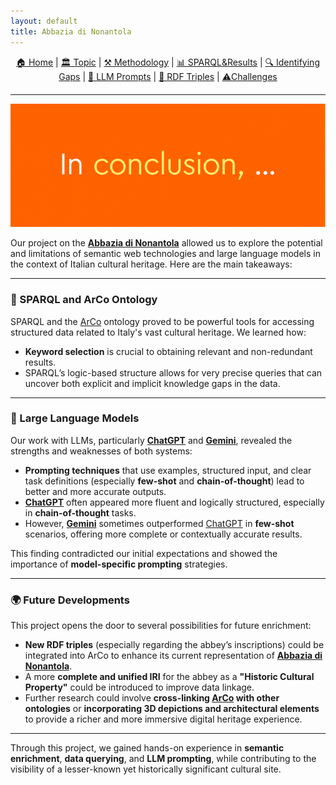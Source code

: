 ```yaml
---
layout: default
title: Abbazia di Nonantola
---
```


<div style="text-align: center; margin-bottom: 20px;">
  <a href="index.html">🏠 Home</a> |
  <a href="topic.html">🏛️ Topic</a> |
  <a href="methodology.html">⚒️ Methodology</a> |
  <a href="sparql.html">📊 SPARQL&Results</a> |
  <a href="gaps.html">🔍 Identifying Gaps</a> |
  <a href="prompts.html">💬 LLM Prompts</a> |
  <a href="rdf.html">🔗 RDF Triples</a> |
  <a href="challenges.html">⚠️Challenges</a>
</div>

---

![Conclusion](assets/images/conclusion.png)

Our project on the **[Abbazia di Nonantola](https://w3id.org/arco/resource/HistoricOrArtisticProperty/0100210793)** allowed us to explore the potential and limitations of semantic web technologies and large language models in the context of Italian cultural heritage. Here are the main takeaways:

---

### 🧠 SPARQL and ArCo Ontology

SPARQL and the [ArCo](http://wit.istc.cnr.it/arco/?lang=en) ontology proved to be powerful tools for accessing structured data related to Italy's vast cultural heritage. We learned how:
- **Keyword selection** is crucial to obtaining relevant and non-redundant results.
- SPARQL’s logic-based structure allows for very precise queries that can uncover both explicit and implicit knowledge gaps in the data.

---

### 🤖 Large Language Models

Our work with LLMs, particularly **[ChatGPT](https://chatgpt.com/)** and **[Gemini](https://gemini.google.com/app)**, revealed the strengths and weaknesses of both systems:
- **Prompting techniques** that use examples, structured input, and clear task definitions (especially **few-shot** and **chain-of-thought**) lead to better and more accurate outputs.
- **[ChatGPT](https://chatgpt.com/)** often appeared more fluent and logically structured, especially in **chain-of-thought** tasks.
- However, **[Gemini](https://gemini.google.com/app)** sometimes outperformed [ChatGPT](https://chatgpt.com/) in **few-shot** scenarios, offering more complete or contextually accurate results.

This finding contradicted our initial expectations and showed the importance of **model-specific prompting** strategies.

---

### 🌍 Future Developments

This project opens the door to several possibilities for future enrichment:
- **New RDF triples** (especially regarding the abbey’s inscriptions) could be integrated into ArCo to enhance its current representation of **[Abbazia di Nonantola](https://w3id.org/arco/resource/HistoricOrArtisticProperty/0100210793)**.
- A more **complete and unified IRI** for the abbey as a **"Historic Cultural Property"** could be introduced to improve data linkage.
- Further research could involve **cross-linking [ArCo](http://wit.istc.cnr.it/arco/?lang=en) with other ontologies** or **incorporating 3D depictions and architectural elements** to provide a richer and more immersive digital heritage experience.

---

Through this project, we gained hands-on experience in **semantic enrichment**, **data querying**, and **LLM prompting**, while contributing to the visibility of a lesser-known yet historically significant cultural site.
